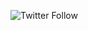 ![Twitter Follow](https://img.shields.io/twitter/follow/ishiporin?color=%23141414&label=My%20twitter&style=for-the-badge)
